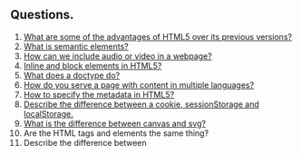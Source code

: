 ## Questions.

1. [What are some of the advantages of HTML5 over its previous versions?](/src/answers/html5-vs-html.md)
2. [What is semantic elements?](/src/answers/semantic-elements.md)
3. [How can we include audio or video in a webpage?](/src/answers/audio-and-video.md)
4. [Inline and block elements in HTML5?](/src/answers/inline-and-block-elements.md)
5. [What does a doctype do?](/src/answers/doctype.md)
6. [How do you serve a page with content in multiple languages?](/src/answers/multiple-languages.md)
7. [How to specify the metadata in HTML5?](/src/answers/metadata.md)
8. [Describe the difference between a cookie, sessionStorage and localStorage.](/src/answers/cookies-localstorage-seesionstorage.md)
9. [What is the difference between canvas and svg?](/src/answers/canvas-svg.md)
10. Are the HTML tags and elements the same thing?
11. Describe the difference between <script>, <script async> and <script defer>.
12. What is progressive rendering?
13. Why you would use a srcset attribute in an image tag? Explain the process the browser uses when evaluating the content of this attribute.
14. Describe HTML Form validation.
15. Describe DOM.
16. What is WebSocket?
17. What is SSE(server-sent-events)?
18. What is Webworkers?
19. What are data- attributes good for?
20. Describe get/post in form submission.
21. What are tags and attributes in HTML?
22. What are void elements in HTML?
23. What is the advantage of collapsing white space?
24. What are HTML Entities?
25. What are different types of lists in HTML?
26. What is the difference between the ‘id’ attribute and the ‘class’ attribute of HTML elements?
27. Describe HTML layout structure.
28. How to optimize website assets loading?
29. What are the various formatting tags in HTML?
30. Please explain how to indicate the character set being used by a document in HTML?
31. Can we display a web page inside a web page or Is nesting of webpages possible?
32. What is Cell Padding and Cell Spacing?
33. How can we club two or more rows or columns into a single row or column in an HTML table?
34. In how many ways can we position an HTML element? Or what are the permissible values of the position attribute?
35. In how many ways you can display HTML elements?
36. What is the difference between “display: none” and “visibility: hidden”?
37. How to specify the link in HTML and explain the target attribute?
38. In how many ways can we specify the CSS styles for the HTML element?
39. Difference between link tag and anchor tag ?
40. How to include javascript code in HTML?
41. When to use scripts in the head and when to use scripts in the body?
42. What are forms and how to create forms in HTML?
43. How to handle events in HTML?
